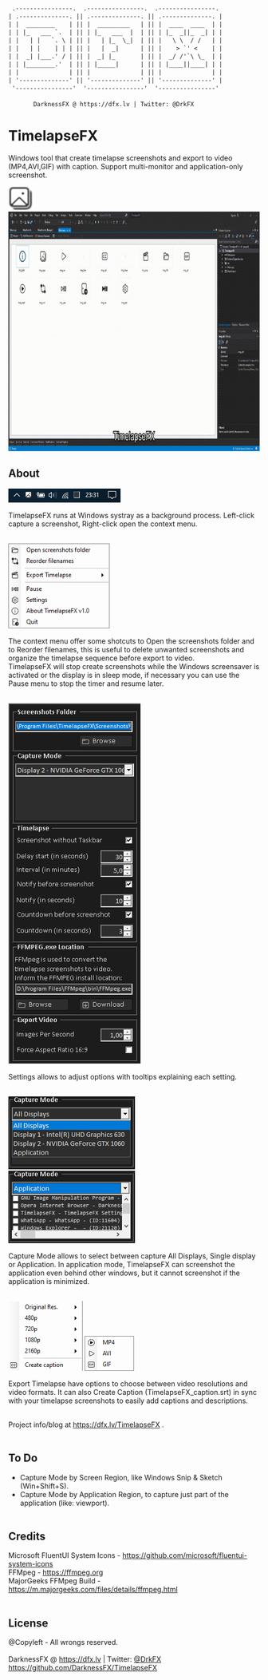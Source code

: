      .----------------.  .----------------.  .----------------. 
    | .--------------. || .--------------. || .--------------. |
    | |  ________    | || |  _________   | || |  ____  ____  | |
    | | |_   ___ `.  | || | |_   ___  |  | || | |_  _||_  _| | |
    | |   | |   `. \ | || |   | |_  \_|  | || |   \ \  / /   | |
    | |   | |    | | | || |   |  _|      | || |    > `' <    | |
    | |  _| |___.' / | || |  _| |_       | || |  _/ /'`\ \_  | |
    | | |________.'  | || | |_____|      | || | |____||____| | |
    | |              | || |              | || |              | |
    | '--------------' || '--------------' || '--------------' |
     '----------------'  '----------------'  '----------------' 

           DarknessFX @ https://dfx.lv | Twitter: @DrkFX

# TimelapseFX

Windows tool that create timelapse screenshots and export to video (MP4,AVI,GIF) with caption. Support multi-monitor and application-only screenshot.

<img src="https://raw.githubusercontent.com/DarknessFX/TimelapseFX/main/.git_img/img_app.png" width="48" height="48" />
<img src="https://raw.githubusercontent.com/DarknessFX/TimelapseFX/main/.git_img/TimelapseFX_Intro720p.gif" width="854" height="480" />

## About

<img src="https://raw.githubusercontent.com/DarknessFX/TimelapseFX/main/.git_img/TimelapseFX_Systray.png" /><br/>

TimelapseFX runs at Windows systray as a background process. Left-click capture a screenshot, Right-click open the context menu.<br/><br/>

<img src="https://raw.githubusercontent.com/DarknessFX/TimelapseFX/main/.git_img/TimelapseFX_Menu.png" /><br/>

The context menu offer some shotcuts to Open the screenshots folder and to Reorder filenames, this is useful to delete unwanted screenshots and organize the timelapse sequence before export to video.<br />TimelapseFX will stop create screenshots while the Windows screensaver is activated or the display is in sleep mode, if necessary you can use the Pause menu to stop the timer and resume later.<br/><br/>

<img src="https://raw.githubusercontent.com/DarknessFX/TimelapseFX/main/.git_img/TimelapseFX_Settings.png" /><br/>

Settings allows to adjust options with tooltips explaining each setting.<br/><br/>

<img src="https://raw.githubusercontent.com/DarknessFX/TimelapseFX/main/.git_img/TimelapseFX_CaptureMode.png" />
<img src="https://raw.githubusercontent.com/DarknessFX/TimelapseFX/main/.git_img/TimelapseFX_CaptureMode_Application.png" /><br/>

Capture Mode allows to select between capture All Displays, Single display or Application. In application mode, TimelapseFX can screenshot the application even behind other windows, but it cannot screenshot if the application is minimized.<br/><br/>

<img src="https://raw.githubusercontent.com/DarknessFX/TimelapseFX/main/.git_img/TimelapseFX_Export.png" />
<img src="https://raw.githubusercontent.com/DarknessFX/TimelapseFX/main/.git_img/TimelapseFX_ExpFormats.png" /><br/>

Export Timelapse have options to choose between video resolutions and video formats. It can also Create Caption (TimelapseFX_caption.srt) in sync with your timelapse screenshots to easily add captions and descriptions.<br/><br/>

Project info/blog at <a href="https://dfx.lv/TimelapseFX" target="_blank">https://dfx.lv/TimelapseFX</a> .<br/><br/>

## To Do

- Capture Mode by Screen Region, like Windows Snip & Sketch (Win+Shift+S).<br/>
- Capture Mode by Application Region, to capture just part of the application (like: viewport).<br/><br/>

## Credits

Microsoft FluentUI System Icons - https://github.com/microsoft/fluentui-system-icons <br/>
FFMpeg - https://ffmpeg.org <br/>
MajorGeeks FFMpeg Build - https://m.majorgeeks.com/files/details/ffmpeg.html <br/><br/>

## License

@Copyleft - All wrongs reserved. <br/><br/>
DarknessFX @ <a href="https://dfx.lv" target="_blank">https://dfx.lv</a> | Twitter: <a href="https://twitter.com/DrkFX" target="_blank">@DrkFX</a> <br/>https://github.com/DarknessFX/TimelapseFX

